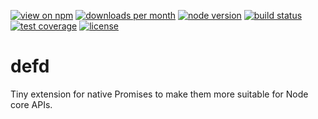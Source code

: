[![view on npm](http://img.shields.io/npm/v/defd.svg?style=flat-square)](https://www.npmjs.com/package/defd)
[![downloads per month](http://img.shields.io/npm/dm/defd.svg?style=flat-square)](https://www.npmjs.com/package/defd)
[![node version](https://img.shields.io/badge/node-%3E=4-brightgreen.svg?style=flat-square)](https://nodejs.org/download)
[![build status](https://img.shields.io/travis/schwarzkopfb/defd.svg?style=flat-square)](https://travis-ci.org/schwarzkopfb/defd)
[![test coverage](https://img.shields.io/coveralls/schwarzkopfb/defd.svg?style=flat-square)](https://coveralls.io/github/schwarzkopfb/defd)
[![license](https://img.shields.io/npm/l/defd.svg?style=flat-square)](https://github.com/schwarzkopfb/defd/blob/master/LICENSE)

# defd

Tiny extension for native Promises to make them more suitable for Node core APIs.
